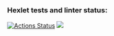### Hexlet tests and linter status:
[![Actions Status](https://github.com/alexanderthecreator/python-project-50/workflows/hexlet-check/badge.svg)](https://github.com/alexanderthecreator/python-project-50/actions)
<a href="https://codeclimate.com/github/alexanderthecreator/python-project-50/maintainability"><img src="https://api.codeclimate.com/v1/badges/1c5556003f497c8a3f94/maintainability" /></a>
